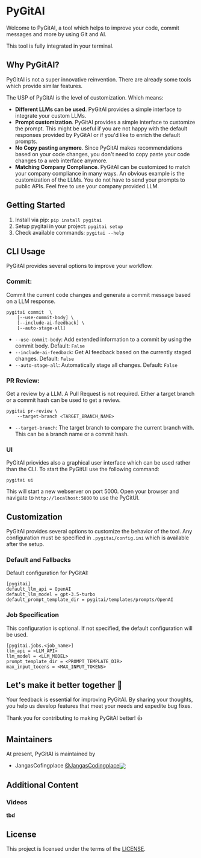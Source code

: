 # PyGitAI

Welcome to PyGitAI, a tool which helps to improve your code, commit
messages and more by using Git and AI.

This tool is fully integrated in your terminal.


## Why PyGitAI?

PyGitAI is not a super innovative reinvention. There are already some
tools which provide similar features.

The USP of PyGitAI is the level of customization. Which means:

- **Different LLMs can be used**. PyGitAI provides a simple interface
    to integrate your custom LLMs.
- **Prompt customization**. PyGitAI provides a simple interface to
    customize the prompt. This might be useful if you are not happy
    with the default responses provided by PyGitAI or if you'd like
    to enrich the default prompts.
- **No Copy pasting anymore**. Since PyGitAI makes recommendations
    based on your code changes, you don't need to copy paste your
    code changes to a web interface anymore.
- **Matching Company Compliance**. PyGitAI can be customized to match
    your company compliance in many ways. An obvious example is the
    customization of the LLMs. You do not have to send your prompts
    to public APIs. Feel free to use your company provided LLM.


## Getting Started

1. Install via pip: `pip install pygitai`
2. Setup pygitai in your project: `pygitai setup`
3. Check available commands: `pygitai --help`


## CLI Usage

PyGitAI provides several options to improve your workflow.

### Commit:

Commit the current code changes and generate a commit message based
on a LLM response.

```
pygitai commit  \
    [--use-commit-body] \
    [--include-ai-feedback] \
    [--auto-stage-all]
```

- `--use-commit-body`: Add extended information to a commit by using
    the commit body. Default: `False`
- `--include-ai-feedback`: Get AI feedback based on the currently
    staged changes. Default: `False`
- `--auto-stage-all`: Automatically stage all changes.
    Default: `False`


### PR Review:

Get a review by a LLM. A Pull Request is not required. Either a
target branch or a commit hash can be used to get a review.

```
pygitai pr-review \
    --target-branch <TARGET_BRANCH_NAME>
```

- `--target-branch`: The target branch to compare the current branch
    with. This can be a branch name or a commit hash.


### UI

PyGitAI priovides also a graphical user interface which can be used
rather than the CLI. To start the PyGitUI use the following command:

```
pygitai ui
```

This will start a new webserver on port 5000. Open your browser and
navigate to `http://localhost:5000` to use the PyGitUI.


## Customization

PyGitAI provides several options to customize the behavior of the
tool. Any configuration must be specified in `.pygitai/config.ini`
which is available after the setup.

### Default and Fallbacks
Default configuration for PyGitAI:
```
[pygitai]
default_llm_api = OpenAI
default_llm_model = gpt-3.5-turbo
default_prompt_template_dir = pygitai/templates/prompts/OpenAI
```


### Job Specification
This configuration is optional. If not specified, the default
configuration will be used.

```
[pygitai.jobs.<job_name>]
llm_api = <LLM_API>
llm_model = <LLM_MODEL>
prompt_template_dir = <PROMPT_TEMPLATE_DIR>
max_input_tocens = <MAX_INPUT_TOKENS>
```


## Let's make it better together 🤝

Your feedback is essential for improving PyGitAI. By sharing your
thoughts, you help us develop features that meet your needs and
expedite bug fixes.

Thank you for contributing to making PyGitAI better! 👍


## Maintainers

At present, PyGitAI is maintained by

- JangasCofingplace [@JangasCodingplace](https://github.com/JangasCodingplace)[<img src="https://img.shields.io/badge/LinkedIn-0077B5?style=flat&logo=linkedin&logoColor=white&label=janis-goesser" align="center">](https://www.linkedin.com/in/janis-goesser-76ba22168/)


## Additional Content

### Videos
**tbd**


## License

This project is licensed under the terms of the [LICENSE](LICENSE).
